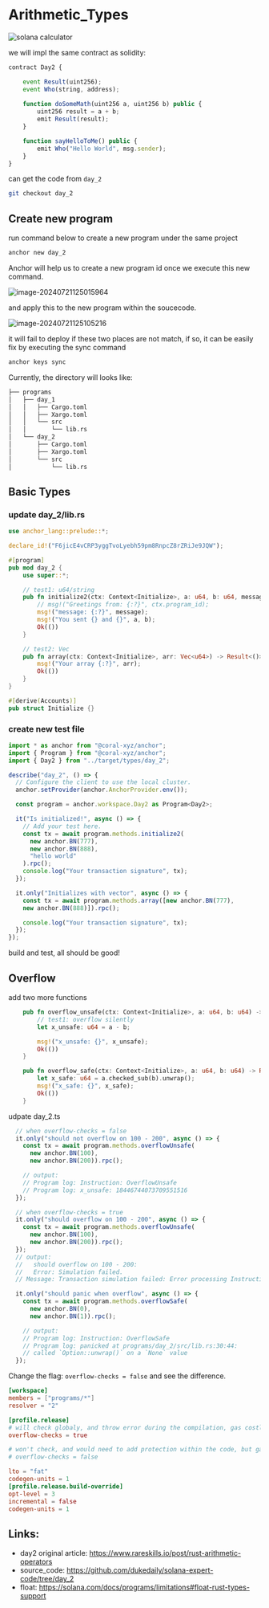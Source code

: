 # Arithmetic_Types


![solana calculator](./assets/935a00_d380d746614c490b9722b0bd3c1ddf0d~mv2.jpg)

we will impl the same contract as solidity:

```js
contract Day2 {

	event Result(uint256);
	event Who(string, address);
	
	function doSomeMath(uint256 a, uint256 b) public {
		uint256 result = a + b;
		emit Result(result);
	}

	function sayHelloToMe() public {
		emit Who("Hello World", msg.sender);
	}
}
```

can get the code from `day_2`

```sh
git checkout day_2
```



## Create new program

run command below to create a new program under the same project

```sh
anchor new day_2
```

Anchor will help us to create a new program id once we execute this new command.

![image-20240721125015964](./assets/image-20240721125015964.png)

and apply this to the new program within the soucecode.

![image-20240721125105216](./assets/image-20240721125105216.png)

it will fail to deploy if these two places are not match, if so, it can be easily fix by executing the sync command

```sh
anchor keys sync
```

Currently, the directory will looks like:

```sh
├── programs
│   ├── day_1
│   │   ├── Cargo.toml
│   │   ├── Xargo.toml
│   │   └── src
│   │       └── lib.rs
│   └── day_2
│       ├── Cargo.toml
│       ├── Xargo.toml
│       └── src
│           └── lib.rs
```

## Basic Types

### update day_2/lib.rs

```rust
use anchor_lang::prelude::*;

declare_id!("F6jicE4vCRP3yggTvoLyebh59pm8RnpcZ8rZRiJe9JQW");

#[program]
pub mod day_2 {
    use super::*;

  	// test1: u64/string
    pub fn initialize2(ctx: Context<Initialize>, a: u64, b: u64, message: String) -> Result<()> {
        // msg!("Greetings from: {:?}", ctx.program_id);
        msg!("message: {:?}", message);
        msg!("You sent {} and {}", a, b);
        Ok(())
    }

  	// test2: Vec
    pub fn array(ctx: Context<Initialize>, arr: Vec<u64>) -> Result<()> {
        msg!("Your array {:?}", arr);
        Ok(())
    }
}

#[derive(Accounts)]
pub struct Initialize {}

```

### create new test file

```js
import * as anchor from "@coral-xyz/anchor";
import { Program } from "@coral-xyz/anchor";
import { Day2 } from "../target/types/day_2";

describe("day_2", () => {
  // Configure the client to use the local cluster.
  anchor.setProvider(anchor.AnchorProvider.env());

  const program = anchor.workspace.Day2 as Program<Day2>;

  it("Is initialized!", async () => {
    // Add your test here.
    const tx = await program.methods.initialize2(
      new anchor.BN(777),
      new anchor.BN(888),
      "hello world"
    ).rpc();
    console.log("Your transaction signature", tx);
  });

  it.only("Initializes with vector", async () => {
    const tx = await program.methods.array([new anchor.BN(777),
    new anchor.BN(888)]).rpc();

    console.log("Your transaction signature", tx);
  });
});
```

build and test, all should be good!



## Overflow

add two more functions

```rust
    pub fn overflow_unsafe(ctx: Context<Initialize>, a: u64, b: u64) -> Result<()> {
        // test1: overflow silently
        let x_unsafe: u64 = a - b;

        msg!("x_unsafe: {}", x_unsafe);
        Ok(())
    }

    pub fn overflow_safe(ctx: Context<Initialize>, a: u64, b: u64) -> Result<()> {
        let x_safe: u64 = a.checked_sub(b).unwrap();
        msg!("x_safe: {}", x_safe);
        Ok(())
    }
```

udpate day_2.ts

```ts
  // when overflow-checks = false
  it.only("should not overflow on 100 - 200", async () => {
    const tx = await program.methods.overflowUnsafe(
      new anchor.BN(100),
      new anchor.BN(200)).rpc();

    // output:
    // Program log: Instruction: OverflowUnsafe
    // Program log: x_unsafe: 18446744073709551516
  });

  // when overflow-checks = true
  it.only("should overflow on 100 - 200", async () => {
    const tx = await program.methods.overflowUnsafe(
      new anchor.BN(100),
      new anchor.BN(200)).rpc();
  });
  // output:
  //   should overflow on 100 - 200:
  //   Error: Simulation failed.
  // Message: Transaction simulation failed: Error processing Instruction 0: Program failed to complete.

  it.only("should panic when overflow", async () => {
    const tx = await program.methods.overflowSafe(
      new anchor.BN(0),
      new anchor.BN(1)).rpc();

    // output:
    // Program log: Instruction: OverflowSafe
    // Program log: panicked at programs/day_2/src/lib.rs:30:44:
    // called `Option::unwrap()` on a `None` value
  });
```

Change the flag: `overflow-checks = false` and see the difference.

```toml
[workspace]
members = ["programs/*"]
resolver = "2"

[profile.release]
# will check globaly, and throw error during the compilation, gas costly
overflow-checks = true 

# won't check, and would need to add protection within the code, but gas efficiency
# overflow-checks = false  

lto = "fat"
codegen-units = 1
[profile.release.build-override]
opt-level = 3
incremental = false
codegen-units = 1

```



## Links:

- day2 original article: https://www.rareskills.io/post/rust-arithmetic-operators
- source_code: https://github.com/dukedaily/solana-expert-code/tree/day_2
- float: https://solana.com/docs/programs/limitations#float-rust-types-support

